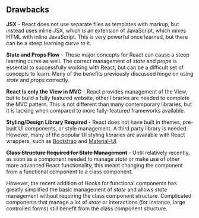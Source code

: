 ## Drawbacks

__JSX__ - React does not use separate files as templates with markup, but instead uses inline JSX, which is an extension of JavaScript, which mixes HTML with inline JavaScript. This is very powerful once learned, but there can be a steep learning curve to it.

__State and Props Flow__ - These major concepts for React can cause a steep learning curve as well. The correct management of _state_ and _props_ is essential to successfully working with React, but can be a difficult set of concepts to learn. Many of the benefits previously discussed hinge on using _state_ and _props_ correctly.

__React is only the View in MVC__ - React provides management of the View, but to build a fully featured website, other libraries are needed to complete the MVC pattern. This is not different than many contemporary libraries, but it is lacking when compared to more fully-featured frameworks available.

__Styling/Design Library Required__ - React does not have built in themes, pre-built UI components, or style management. A third party library is needed. However, many of the popular UI styling libraries are available with React wrappers, such as [Bootstrap](https://getbootstrap.com/) and [Material-UI](https://material-ui.com/).

__~~Class Structure Required for State Management~~__ - Until relatively recently, as soon as a component needed to manage _state_ or make use of other more advanced React functionality, this meant changing the component from a functional component to a class component.

However, the recent addition of Hooks for functional components has greatly simplified the basic management of _state_ and allows _state_ management without requiring the class component structure. Complicated components that manage a lot of _state_ or interactions (for instance, large controlled forms) still benefit from the class component structure.
